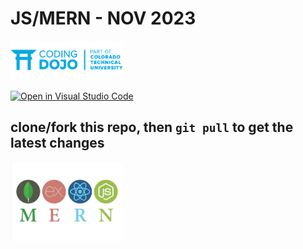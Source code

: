 # JS/MERN - NOV 2023

<img src="https://raw.githubusercontent.com/jupiterorbita/git_assets/master/CD_Lockup_500_px_Wide_Blue.png" alt="Coding Dojo Logo" width="180">

[![Open in Visual Studio Code](https://img.shields.io/badge/open%20in%20vscode-blue??style=for-the-badge&logo=visualstudiocode)](https://open.vscode.dev/jupiterorbita/MERN_NOV_2023)
<!-- [![Open in Visual Studio Code](https://img.shields.io/badge/open%20in%20vscode-blue?style=flat-square&logo=visualstudiocode)](https://open.vscode.dev/jupiterorbita/MERN_NOV_2023) -->
<!-- [![Open in Visual Studio Code](https://open.vscode.dev/badges/open-in-vscode.svg)](https://open.vscode.dev/jupiterorbita/MERN_NOV_2023) -->

<!-- --------------------------------------------- -->
## clone/fork this repo, then `git pull` to get the latest changes

<!-- <br/>


<br/> -->

<img src="https://raw.githubusercontent.com/jupiterorbita/git_assets/master/MERN-logo-white.jpg" alt="Mern logo" width="180">
